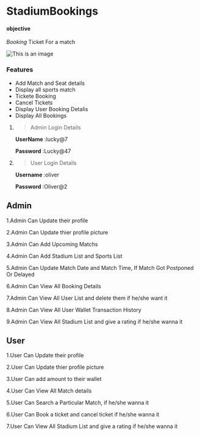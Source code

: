 # StadiumBookings

#### objective
*Booking*  Ticket For a match

![This is an image](https://img.etimg.com/photo/msid-65317584,quality-100/dilip-sardesai.jpg)
### Features
* Add Match and Seat details
* Display all sports match
* Tickete Booking
* Cancel Tickets
* Display User Booking Detalis
* Display All Bookings

1. > Admin Login Details

     **UserName** :lucky@7

     **Password** :Lucky@47

2. > User Login Details

     **Username** :oliver

     **Password** :Oliver@2

## Admin

1.Admin Can Update their profile

2.Admin Can Update thier profile picture

3.Admin Can Add Upcoming Matchs

4.Admin Can Add Stadium List and Sports List

5.Admin Can Update Match Date and Match Time, If Match Got Postponed Or Delayed

6.Admin Can View All Booking Details

7.Admin Can View All User List and delete them if he/she want it

8.Admin Can View All User Wallet Transaction History

9.Admin Can View All Stadium List and give a rating if he/she wanna it


## User

1.User Can Update their profile

2.User Can Update thier profile picture

3.User Can add amount to their wallet

4.User Can View All Match details

5.User Can Search a Particular Match, if he/she wanna it

6.User Can Book a ticket and cancel ticket if he/she wanna it

7.User Can View All Stadium List and give a rating if he/she wanna it
